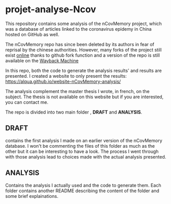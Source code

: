 # projet-analyse-Ncov
 
This repository contains some analysis of the nCovMemory project, which was a database of articles linked to the coronavirus epidemy in China hosted on GitHub as well.
 
The nCovMemory repo has since been deleted by its authors in fear of reprisal by the chinese authorities. However, many forks of the project still exist [online](https://github.com/Alqua/nCovMemory) thanks to github fork function and a version of the repo is still available on the [Wayback Machine](https://web.archive.org/web/20200425145421/https:/2019ncovmemory.github.io/nCovMemory/#)

In this repo, both the code to generate the analysis results' and results are presented. I created a website to only present the results: https://alqua.github.io/website-nCovMemory-analysis/

The analysis complement the master thesis I wrote, in french, on the subject. The thesis is not available on this website but if you are interested, you can contact me.

The repo is divided into two main folder , **DRAFT** and **ANALYSIS**.

## DRAFT
contains the first analysis I made on an earlier version of the nCovMemory database. I won't be commenting the files of this folder as much as the other but it can be interesting to have a look. The process I went through with those analysis lead to choices made with the actual analysis presented.

## ANALYSIS
Contains the analysis I actually used and the code to generate them. Each folder contains another README describing the content of the folder and some brief explainations.


